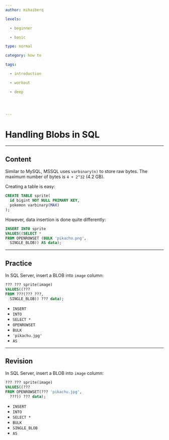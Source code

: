 ```yaml
---
author: mihaiberq

levels:

  - beginner

  - basic

type: normal

category: how to

tags:

  - introduction

  - workout

  - deep




---
```


# Handling Blobs in SQL

---
## Content

Similar to MySQL, MSSQL uses `varbinary(n)` to store raw bytes. The maximum number of bytes is `4 + 2^32` (4.2 GB).

Creating a table is easy:
```sql
CREATE TABLE sprite(
  id bigint NOT NULL PRIMARY KEY,
  pokemon varbinary(MAX)
);
```
However, data insertion is done quite differently:
```sql
INSERT INTO sprite
VALUES((SELECT *
FROM OPENROWSET (BULK 'pikachu.png',
  SINGLE_BLOB)) AS data);
```

---
## Practice

In SQL Server, insert a BLOB into `image` column:
```sql
??? ??? sprite(image)
VALUES((???
FROM ???(??? ???,
  SINGLE_BLOB)) ??? data);
```

* `INSERT`
* `INTO`
* `SELECT *`
* `OPENROWSET`
* `BULK`
* `'pikachu.jpg'`
* `AS`

---
## Revision

In SQL Server, insert a BLOB into `image` column:
```sql
??? ??? sprite(image)
VALUES((???
FROM OPENROWSET(??? 'pikachu.jpg',
  ???)) ??? data);
```

* `INSERT`
* `INTO`
* `SELECT *`
* `BULK`
* `SINGLE_BLOB`
* `AS`

